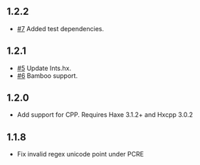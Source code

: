 ## 1.2.2

- [#7](https://github.com/mikestead/hx-yaml/pull/7) Added test dependencies.

## 1.2.1

- [#5](https://github.com/mikestead/hx-yaml/pull/5) Update Ints.hx.
- [#6](https://github.com/mikestead/hx-yaml/pull/6) Bamboo support.

## 1.2.0

- Add support for CPP. Requires Haxe 3.1.2+ and Hxcpp 3.0.2

## 1.1.8

- Fix invalid regex unicode point under PCRE
